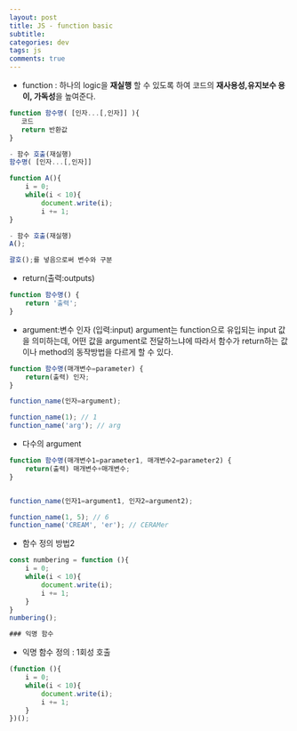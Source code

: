 ```yaml
---  
layout: post
title: JS - function basic
subtitle:
categories: dev
tags: js
comments: true
---
```


- function : 하나의 logic을 **재실행** 할 수 있도록 하여 코드의 **재사용성,유지보수 용이, 가독성**을 높여준다. 

```javascript
function 함수명( [인자...[,인자]] ){
   코드
   return 반환값
}

- 함수 호출(재실행)
함수명( [인자...[,인자]] 
```

```javascript
function A(){
    i = 0;
    while(i < 10){
        document.write(i);
        i += 1;
}

- 함수 호출(재실행)
A();

괄호();를 넣음으로써 변수와 구분  
```

- return(출력:outputs)

```javascript
function 함수명() {
    return '출력';
}
```

- argument:변수 인자 (입력:input)
argument는 function으로 유입되는 input 값을 의미하는데, 어떤 값을 argument로 전달하느냐에 따라서 함수가 return하는 값이나 method의 동작방법을 다르게 할 수 있다.

```javascript
function 함수명(매개변수=parameter) {
    return(출력) 인자;
}

function_name(인자=argument);

function_name(1); // 1
function_name('arg'); // arg
```

- 다수의 argument

```javascript
function 함수명(매개변수1=parameter1, 매개변수2=parameter2) {
    return(출력) 매개변수+매개변수;
}


function_name(인자1=argument1, 인자2=argument2);

function_name(1, 5); // 6
function_name('CREAM', 'er'); // CERAMer
```

- 함수 정의 방법2

```javascript
const numbering = function (){
    i = 0;
    while(i < 10){
        document.write(i);
        i += 1;
    }   
}
numbering();

### 익명 함수

```
- 익명 함수 정의 : 1회성 호출

```javascript
(function (){
    i = 0;
    while(i < 10){
        document.write(i);
        i += 1;
    }   
})();
```